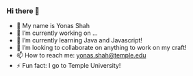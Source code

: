 ### Hi there 👋
- :bust_in_silhouette: My name is Yonas Shah
- 🔭 I’m currently working on ...
- 🌱 I’m currently learning Java and Javascript!
- 👯 I’m looking to collaborate on anything to work on my craft!
- 📫 How to reach me: yonas.shah@temple.edu
- ⚡ Fun fact: I go to Temple University!
